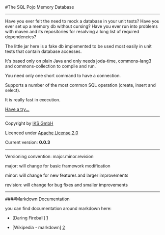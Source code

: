#The SQL Pojo Memory Database   

* * *

Have you ever felt the need to mock a database in your unit tests? 
Have you ever set up a memory db without cursing? 
Have you ever run into problems with maven and its repositories for resolving a long list of required dependencies?

The little jar here is a fake db implemented to be used most easily in unit tests that contain database accesses.

It's based only on plain Java and only needs joda-time, commons-lang3 and commons-collection to compile and run.

You need only one short command to have a connection.

Supports a number of the most common SQL operation (create, insert and select).

It is really fast in execution.

[Have a try...](https://github.com/iks-github/SqlPojoMemoDB/wiki/Welcome-to-the-SqlPojoMemoDB-Wiki)


* * *

Copyright by [IKS GmbH](https://www.iks-gmbh.com)

Licenced under [Apache License 2.0](http://www.apache.org/licenses/LICENSE-2.0.html)

Current version: **0.0.3**

* * *


Versioning convention: major.minor.revision

major:    will change for basic framework modification

minor:    will change for new features and larger improvements

revision: will change for bug fixes and smaller improvements


* * *


####Markdown Documentation

you can find documentation around markdown here:
- [Daring Fireball] [1]
- [Wikipedia - markdown] [2]

  [1]: http://daringfireball.net/projects/markdown/syntax
  [2]: http://en.wikipedia.org/wiki/Markdown
